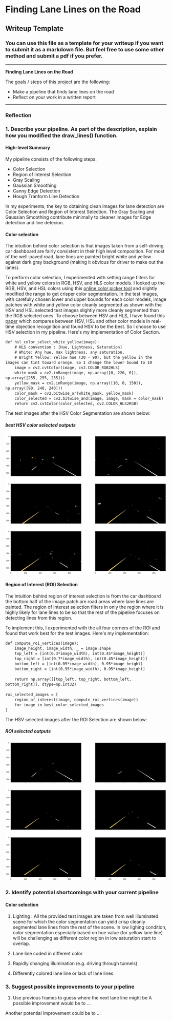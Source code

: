 # **Finding Lane Lines on the Road** 

## Writeup Template

### You can use this file as a template for your writeup if you want to submit it as a markdown file. But feel free to use some other method and submit a pdf if you prefer.

---

**Finding Lane Lines on the Road**

The goals / steps of this project are the following:
* Make a pipeline that finds lane lines on the road
* Reflect on your work in a written report


[//]: # (Image References)

[image1]: ./examples/grayscale.jpg "Grayscale"
[RGBSelected]: ./report_images/RGB_select.png "RGB selected images"
[HSVSelected]: ./report_images/HSV_select.png "HSV selected images"
[HSLSelected]: ./report_images/HLS_select.png "HSL selected images"
[ROISelected]: ./report_images/ROI_select.png "ROI selected images"

---

### Reflection

### 1. Describe your pipeline. As part of the description, explain how you modified the draw_lines() function.
#### High-level Summary 
My pipeline consists of the following steps. 
- Color Selection
- Region of Interest Selection
- Gray Scaling
- Gaussian Smoothing
- Canny Edge Detection
- Hough Tranform Line Detection

In my experiments, the key to obtaining clean images for lane detection are Color Selection and Region of Interest Selection. The Gray Scaling and Gaussian Smoothing contribute minimally to cleaner images for Edge detection and line detecion. 

#### Color selection
The intuition behind color selection is that images taken from a self-driving car dashboard are fairly consistent in their high level composition. For most of the well-paved road, lane lines are painted bright white and yellow against dark gray background (making it obvious for driver to make out the lanes). 

To perform color selection, I experimented with setting range filters for white and yellow colors in RGB, HSV, and HLS color models. I looked up the RGB, HSV, and HSL colors using this [online color picker tool](http://colorizer.org/) and slightly modified the range to get crisper color segmentation. In the test images, with carefully chosen lower and upper bounds for each color models, image patches with white and yellow color cleanly segmented as shown with the HSV and HSL selected test images slightly more cleanly segmented than the RGB selected ones. To choose between HSV and HLS, I have found this [paper](http://revistas.ua.pt/index.php/revdeti/article/viewFile/2092/1964) which compares between HSV, HSL and other color models in real-time objection recognition and found HSV to be the best. So I choose to use HSV selection in my pipeline. Here's my implementation of Color Section. 

```
def hsl_color_select_white_yellow(image):
    # HLS convention : [Hue, Lightness, Saturation]
    # White: Any hue, max lightness, any saturation, 
    # Bright Yellow: Yellow hue (30 - 90), but the yellow in the images can tint toward orange. So I change the lower bound to 10
    image = cv2.cvtColor(image, cv2.COLOR_RGB2HLS)
    white_mask = cv2.inRange(image, np.array([0, 220, 0]), np.array([255, 255, 255]))
    yellow_mask = cv2.inRange(image, np.array([10, 0, 150]), np.array([90, 240, 240]))
    color_mask = cv2.bitwise_or(white_mask, yellow_mask)
    color_selected = cv2.bitwise_and(image, image, mask = color_mask)
    return cv2.cvtColor(color_selected, cv2.COLOR_HLS2RGB)
```
The test images after the HSV Color Segmentation are shown below: 
##### best HSV color selected outputs
![HSV selected images][HSVSelected]

#### Region of Interest (ROI) Selection
The intuition behind region of interest selection is from the car dashboard the bottom half of the image patch are road areas where lane lines are painted. The region of interest selection filters in only the region where it is highly likely for lane lines to be so that the rest of the pipeline focuses on detecting lines from this region.

To implement this, I experimented with the all four corners of the ROI and found that work best for the test images. Here's my implementation: 

```
def compute_roi_vertices(image):    
    image_height, image_width, _ = image.shape
    top_left = [int(0.3*image_width), int(0.45*image_height)]
    top_right = [int(0.7*image_width), int(0.45*image_height)]
    bottom_left = [int(0.05*image_width), 0.95*image_height]
    bottom_right = [int(0.95*image_width), 0.95*image_height]
    
    return np.array([[top_left, top_right, bottom_left, bottom_right]], dtype=np.int32)

roi_selected_images = [
    region_of_interest(image, compute_roi_vertices(image))
    for image in best_color_selected_images
]
```
The HSV selected images after the ROI Selection are shown below:
##### ROI selected outputs
![ROI selected images][ROISelected]


### 2. Identify potential shortcomings with your current pipeline

#### Color selection
1. Lighting : All the provided test images are taken from well illuminated scene for which the color segmentation can yield crisp cleanly segmented lane lines from the rest of the scene. In low lighing condition, color segmentation especially based on hue value (for yellow lane line) will be challenging as different color region in low saturation start to overlap. 

2. Lane line coded in different color

3. Rapidly changing illumination (e.g. driving through tunnels)

4. Differently colored lane line or lack of lane lines


### 3. Suggest possible improvements to your pipeline
1. Use previous frames to guess where the next lane line might be
A possible improvement would be to ...

Another potential improvement could be to ...
